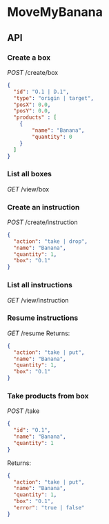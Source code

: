 # MoveMyBanana
## API
### Create a box
*POST* /create/box
```json
{
  "id": "O.1 | D.1",
  "type": "origin | target",
  "posX": 0.0,
  "posY": 0.0,
  "products" : [
    {
        "name": "Banana",
        "quantity": 0
    }
  ]
}
```
### List all boxes
*GET* /view/box
### Create an instruction
*POST* /create/instruction
```json
{
  "action": "take | drop",
  "name": "Banana",
  "quantity": 1,
  "box": "O.1"
}
```
### List all instructions
*GET* /view/instruction
### Resume instructions
*GET* /resume
Returns:
```json
{
  "action": "take | put",
  "name": "Banana",
  "quantity": 1,
  "box": "O.1"
}
```
### Take products from box
*POST* /take
```json
{
  "id": "O.1",
  "name": "Banana",
  "quantity": 1
}
```
Returns:
```json
{
  "action": "take | put",
  "name": "Banana",
  "quantity": 1,
  "box": "O.1",
  "error": "true | false"
}
```
